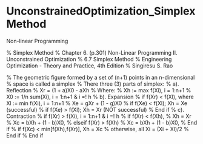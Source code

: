 # UnconstrainedOptimization_SimplexMethod

Non-linear Programming

% Simplex Method
% Chapter 6. (p.301) Non-Linear Programming II. Unconstrained Optimization
% 6.7 Simplex Method
% Engineering Optimization - Theory and Practice, 4th Edition
% Singiresu S. Rao

% The geometric figure formed by a set of (n+1) points in an n-dimensional
%   space is called a simplex
% There three (3) parts of simplex:
%   a). Reflection
%           Xr = (1 + a)X0 - aXh
%           Where:
%               Xh := max f(Xi),    i = 1:n+1
%               X0 := 1/n sum(Xi),  i = 1:n+1 & i =! h
%   b). Expansion
%           if f(Xr) < f(Xl), where Xl := min f(Xi),    i = 1:n+1
%               Xe = gXr + (1 - g)X0
%               if f(Xe) < f(Xl);   Xh = Xe (successful)
%               if f(Xe) > f(Xl);   Xh = Xr (NOT successful)
%           End if
%   c). Contraction
%           if f(Xr) > f(Xi),  i = 1:n+1 & i =! h
%               if f(Xr) < f(Xh),
%                   Xh = Xr
%                   Xc = bXh + (1 - b)X0,
%               elseif f(Xr) > f(Xh)
%                   Xc = bXh + (1 - b)X0,
%               End if
%               if f(Xc) < min[f(Xh),f(Xr)],    Xh = Xc
%                   otherwise, all Xi = (Xi + Xl)/2
%               End if
%           End if
